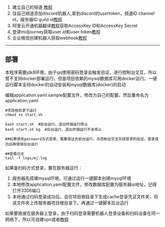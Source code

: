 1. 建立自己的频道 [教程](https://docs.midjourney.com/docs/quick-start)
2. 往自己频道添加discord机器人,拿到discord的usertoken，频道ID channel id，服务器ID guild id[教程](https://github.com/novicezk/midjourney-proxy/blob/main/docs/discord-bot.md)
3. 阿里云开通机器翻译[教程](aliyun.md)获取AccessKey ID和AccessKey Secret
4. 登录midjourney获取user id和user token[教程](midjourney.md)
5. 企业微信创建机器人获取webhook[教程](https://developer.qiniu.com/console/kb/10490/receptionmanagement-wechat?category=kb)

------

## 部署

本程序需要jdk8环境，由于qq使用密码登录会触发验证，进行控制台交互，所以暂不支持docker部署运行，但是项目依赖的mysql数据库可用docker运行。一键运行脚本支持docker的自动安装和mysql数据库(docker)的启动



编辑application.yaml.sample配置文件，修改为自己的配置，然后重命名为application.yaml


```shell
#项目根目录下运行
chmod +x start.sh

bash start.sh  #前台运行，退出终端运行停止
bash start.sh bg  #后台运行，退出终端运行不会停止

##如果使用password方式登录，需要保证先前台运行，与控制台交互完成登录的验证，登录成功后再使用后台运行

##查看日志
tail -f logs/mj.log
```



如果是扫码方式登录，要在服务器运行：
1. 服务器先搭建mysql环境，可通过运行一键脚本创建mysql环境
1. 本地修改application.yaml配置文件，修改数据库配置为服务器ip地址，记得打开3306端口
1. 本地通过扫码登录成功后，会在项目根目录下生成cache登录凭证文件夹，将该文件夹上传服务器项目根目录下。再通过一键脚本后台运行


如果要直接在服务器上登录，由于扫码登录需要机器人登录设备和扫码设备在同一网络下，所以可自建vpn或者[教程](vpn.md)
